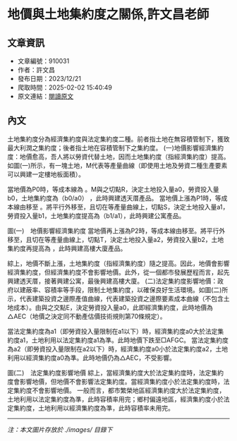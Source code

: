 # 地價與土地集約度之關係,許文昌老師

## 文章資訊
- 文章編號：910031
- 作者：許文昌
- 發布日期：2023/12/21
- 爬取時間：2025-02-02 15:40:49
- 原文連結：[閱讀原文](https://real-estate.get.com.tw/Columns/detail.aspx?no=910031)

## 內文
土地集約度分為經濟集約度與法定集約度二種。前者指土地在無容積管制下，獲致最大利潤之集約度；後者指土地在容積管制下之集約度。
 (一)地價影響經濟集約度：地價愈高，吾人將以勞資代替土地，因而土地集約度（指經濟集約度）提高。如圖(一)所示，有一塊土地，M代表等產量曲線（即使用土地及勞資二種生產要素可以興建一定樓地板面積）。

當地價為P0時，等成本線為 。M與之切點R，決定土地投入量a0，勞資投入量b0，土地集約度為（b0/a0） ，此時興建透天厝產品。
當地價上漲為P1時，等成本線由移至 。將平行外移至，且切在等產量曲線上，切點S，決定土地投入量a1，勞資投入量b1，土地集約度提高為（b1/a1），此時興建公寓產品。

圖(一)　地價影響經濟集約度
當地價再上漲為P2時，等成本線由移至。將平行外移至，且切在等產量曲線上，切點T，決定土地投入量a2，勞資投入量b2，土地集約度再提高為 ，此時興建高樓大廈產品。

綜上，地價不斷上漲，土地集約度（指經濟集約度）隨之提高。因此，地價會影響經濟集約度，但經濟集約度不會影響地價。此外，從一個都市發展歷程而言，起先興建透天厝，接著興建公寓，最後興建高樓大廈。
 (二)法定集約度影響地價：政府以建蔽率、容積率等手段，限制土地集約度，以確保良好生活環境。如圖(二)所示，代表建築投資之邊際產值曲線，代表建築投資之邊際要素成本曲線（不包含土地成本）。由與之交點E，決定勞資投入量a0，此即經濟集約度，此時地價為△AEC（地價之決定同不動產估價技術規則第70條規定）。

當法定集約度為a1（即勞資投入量限制在a1以下）時，經濟集約度a0大於法定集約度a1，土地利用以法定集約度a1為準。此時地價下跌至□AFGC。
當法定集約度為a2（即勞資投入量限制在a2以下）時，經濟集約度a0小於法定集約度a2，土地利用以經濟集約度a0為準。此時地價仍為△AEC，不受影響。


圖(二)　法定集約度影響地價
綜上，當經濟集約度大於法定集約度時，法定集約度會影響地價，但地價不會影響法定集約度。當經濟集約度小於法定集約度時，法定集約度不會影響地價。
一般而言，都市繁榮地區經濟集約度大於法定集約度，土地利用以法定集約度為準，此時容積率用完；鄉村偏遠地區，經濟集約度小於法定集約度，土地利用以經濟集約度為準，此時容積率未用完。

---
*注：本文圖片存放於 ./images/ 目錄下*
